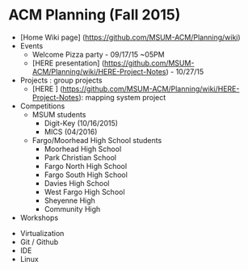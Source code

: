 # ACM Planning (Fall 2015)

+ [Home Wiki page] (https://github.com/MSUM-ACM/Planning/wiki)
+ Events
  - Welcome Pizza party - 09/17/15 ~05PM
  - [HERE presentation] (https://github.com/MSUM-ACM/Planning/wiki/HERE-Project-Notes) - 10/27/15
+ Projects          : group projects 
  - [HERE ] (https://github.com/MSUM-ACM/Planning/wiki/HERE-Project-Notes): mapping system project
+ Competitions
  - MSUM students
    - Digit-Key (10/16/2015)
    - MICS (04/2016)
  - Fargo/Moorhead High School students
    - Moorhead High School
    - Park Christian School
    - Fargo North High School
    - Fargo South High School
    - Davies High School
    - West Fargo High School
    - Sheyenne High
    - Community High
+ Workshops
 - Virtualization
 - Git / Github
 - IDE
 - Linux

